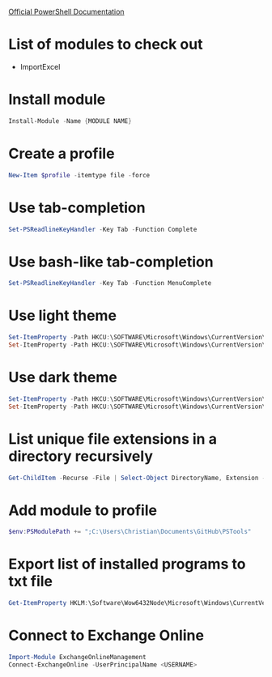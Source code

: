 [Official PowerShell Documentation](https://github.com/PowerShell/PowerShell/tree/master/docs/learning-powershell)

# List of modules to check out
* ImportExcel

# Install module
```powershell
Install-Module -Name {MODULE NAME}
```

# Create a profile
```powershell
New-Item $profile -itemtype file -force
```

# Use tab-completion
```powershell
Set-PSReadlineKeyHandler -Key Tab -Function Complete
```

# Use bash-like tab-completion
```powershell
Set-PSReadlineKeyHandler -Key Tab -Function MenuComplete
```

# Use light theme
```powershell
Set-ItemProperty -Path HKCU:\SOFTWARE\Microsoft\Windows\CurrentVersion\Themes\Personalize -Name SystemUsesLightTheme -Value 1
Set-ItemProperty -Path HKCU:\SOFTWARE\Microsoft\Windows\CurrentVersion\Themes\Personalize -Name AppsUseLightTheme -Value 1
```

# Use dark theme
```powershell
Set-ItemProperty -Path HKCU:\SOFTWARE\Microsoft\Windows\CurrentVersion\Themes\Personalize -Name SystemUsesLightTheme -Value 0
Set-ItemProperty -Path HKCU:\SOFTWARE\Microsoft\Windows\CurrentVersion\Themes\Personalize -Name AppsUseLightTheme -Value 0
```

# List unique file extensions in a directory recursively
```powershell
Get-ChildItem -Recurse -File | Select-Object DirectoryName, Extension -Unique
```

# Add module to profile
```powershell
$env:PSModulePath += ";C:\Users\Christian\Documents\GitHub\PSTools"
```

# Export list of installed programs to txt file
```powershell
Get-ItemProperty HKLM:\Software\Wow6432Node\Microsoft\Windows\CurrentVersion\Uninstall\* | Select-Object DisplayName | Format-Table > <FILENAME>
```

# Connect to Exchange Online
```powershell
Import-Module ExchangeOnlineManagement
Connect-ExchangeOnline -UserPrincipalName <USERNAME>
```